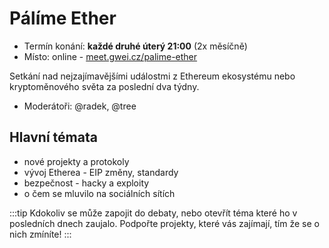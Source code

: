 # Pálíme Ether

- Termín konání: **každé druhé úterý 21:00** (2x měsíčně)
- Místo: online - [meet.gwei.cz/palime-ether](https://meet.gwei.cz/palime-ether)

Setkání nad nejzajímavějšími událostmi z Ethereum ekosystému nebo kryptoměnového světa za poslední dva týdny.

* Moderátoři: @radek, @tree

## Hlavní témata
* nové projekty a protokoly
* vývoj Etherea - EIP změny, standardy
* bezpečnost - hacky a exploity
* o čem se mluvilo na sociálních sítích

:::tip
Kdokoliv se může zapojit do debaty, nebo otevřít téma které ho v posledních dnech zaujalo. Podpořte projekty, které vás zajímají, tím že se o nich zmíníte!
:::